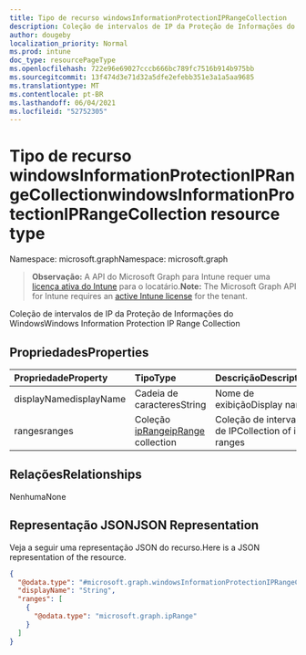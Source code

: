 ```yaml
---
title: Tipo de recurso windowsInformationProtectionIPRangeCollection
description: Coleção de intervalos de IP da Proteção de Informações do Windows
author: dougeby
localization_priority: Normal
ms.prod: intune
doc_type: resourcePageType
ms.openlocfilehash: 722e96e69027cccb666bc789fc7516b914b975bb
ms.sourcegitcommit: 13f474d3e71d32a5dfe2efebb351e3a1a5aa9685
ms.translationtype: MT
ms.contentlocale: pt-BR
ms.lasthandoff: 06/04/2021
ms.locfileid: "52752305"
---
```

# <a name="windowsinformationprotectioniprangecollection-resource-type"></a><span data-ttu-id="41e89-103">Tipo de recurso windowsInformationProtectionIPRangeCollection</span><span class="sxs-lookup"><span data-stu-id="41e89-103">windowsInformationProtectionIPRangeCollection resource type</span></span>

<span data-ttu-id="41e89-104">Namespace: microsoft.graph</span><span class="sxs-lookup"><span data-stu-id="41e89-104">Namespace: microsoft.graph</span></span>

> <span data-ttu-id="41e89-105">**Observação:** A API do Microsoft Graph para Intune requer uma [licença ativa do Intune](https://go.microsoft.com/fwlink/?linkid=839381) para o locatário.</span><span class="sxs-lookup"><span data-stu-id="41e89-105">**Note:** The Microsoft Graph API for Intune requires an [active Intune license](https://go.microsoft.com/fwlink/?linkid=839381) for the tenant.</span></span>

<span data-ttu-id="41e89-106">Coleção de intervalos de IP da Proteção de Informações do Windows</span><span class="sxs-lookup"><span data-stu-id="41e89-106">Windows Information Protection IP Range Collection</span></span>

## <a name="properties"></a><span data-ttu-id="41e89-107">Propriedades</span><span class="sxs-lookup"><span data-stu-id="41e89-107">Properties</span></span>
|<span data-ttu-id="41e89-108">Propriedade</span><span class="sxs-lookup"><span data-stu-id="41e89-108">Property</span></span>|<span data-ttu-id="41e89-109">Tipo</span><span class="sxs-lookup"><span data-stu-id="41e89-109">Type</span></span>|<span data-ttu-id="41e89-110">Descrição</span><span class="sxs-lookup"><span data-stu-id="41e89-110">Description</span></span>|
|:---|:---|:---|
|<span data-ttu-id="41e89-111">displayName</span><span class="sxs-lookup"><span data-stu-id="41e89-111">displayName</span></span>|<span data-ttu-id="41e89-112">Cadeia de caracteres</span><span class="sxs-lookup"><span data-stu-id="41e89-112">String</span></span>|<span data-ttu-id="41e89-113">Nome de exibição</span><span class="sxs-lookup"><span data-stu-id="41e89-113">Display name</span></span>|
|<span data-ttu-id="41e89-114">ranges</span><span class="sxs-lookup"><span data-stu-id="41e89-114">ranges</span></span>|<span data-ttu-id="41e89-115">Coleção [ipRange](../resources/intune-mam-iprange.md)</span><span class="sxs-lookup"><span data-stu-id="41e89-115">[ipRange](../resources/intune-mam-iprange.md) collection</span></span>|<span data-ttu-id="41e89-116">Coleção de intervalos de IP</span><span class="sxs-lookup"><span data-stu-id="41e89-116">Collection of ip ranges</span></span>|

## <a name="relationships"></a><span data-ttu-id="41e89-117">Relações</span><span class="sxs-lookup"><span data-stu-id="41e89-117">Relationships</span></span>
<span data-ttu-id="41e89-118">Nenhuma</span><span class="sxs-lookup"><span data-stu-id="41e89-118">None</span></span>

## <a name="json-representation"></a><span data-ttu-id="41e89-119">Representação JSON</span><span class="sxs-lookup"><span data-stu-id="41e89-119">JSON Representation</span></span>
<span data-ttu-id="41e89-120">Veja a seguir uma representação JSON do recurso.</span><span class="sxs-lookup"><span data-stu-id="41e89-120">Here is a JSON representation of the resource.</span></span>
<!-- {
  "blockType": "resource",
  "@odata.type": "microsoft.graph.windowsInformationProtectionIPRangeCollection"
}
-->
``` json
{
  "@odata.type": "#microsoft.graph.windowsInformationProtectionIPRangeCollection",
  "displayName": "String",
  "ranges": [
    {
      "@odata.type": "microsoft.graph.ipRange"
    }
  ]
}
```





